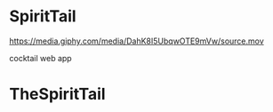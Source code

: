 # SpiritTail

https://media.giphy.com/media/DahK8I5UbqwOTE9mVw/source.mov

cocktail web app
# TheSpiritTail
